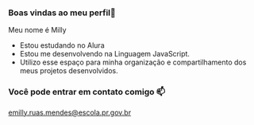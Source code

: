 ### Boas vindas ao meu perfil🌸

Meu nome é Milly

- Estou estudando no Alura
- Estou me desenvolvendo na Linguagem JavaScript.
- Utilizo esse espaço para minha organização e compartilhamento dos meus projetos desenvolvidos.

### Você pode entrar em contato comigo 📫

emilly.ruas.mendes@escola.pr.gov.br
